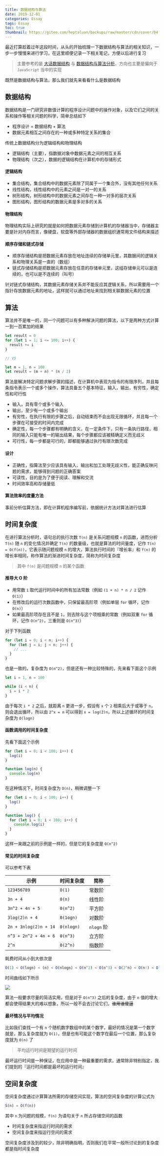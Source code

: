 ```yaml
---
title: 数据结构与算法
date: 2019-12-01
categories: Essay
tags: Essay
toc: true
thumbnail: https://gitee.com/heptaluan/backups/raw/master/cdn/cover/04.webp
---
```


最近打算趁着过年这段时间，从头的开始梳理一下数据结构与算法的相关知识，一步一步慢慢来进行学习，在这里顺便记录一下相关笔记，方便以后进行复习

> 主要参考的是 [大话数据结构](https://book.douban.com/subject/6424904/) 与 [数据结构与算法分析](https://book.douban.com/subject/1139426/)，方向也主要是偏向于 `JavaScript` 当中的实现

既然是数据结构与算法，那么我们就先来看看什么是数据结构

<!--more-->





## 数据结构

数据结构是一门研究非数值计算的程序设计问题中的操作对象，以及它们之间的关系和操作等相关问题的科学，简单总结如下

* 程序设计 = 数据结构 + 算法
* 数据元素相互之间存在的一种或多种特定关系的集合

传统上数据结构分为逻辑结构和物理结构

* 逻辑结构（主要），指数据对象中数据元素之间的相互关系
* 物理结构（次之），数据的逻辑结构在计算机中的存储形式



#### 逻辑结构

* 集合结构，集合结构中的数据元素除了同属于一个集合外，没有其他任何关系
* 线性结构，线性结构中的元素之间是一对一的关系
* 树形结构，树形结构中的数据元素之间存在一种一对多的层次关系
* 图形结构，图形结构的数据元素是多对多的关系


#### 物理结构

物理结构实际上研究的就是如何把数据元素存储到计算机的存储器当中，存储器主要是针对内存而言，像硬盘，软盘等外部存储器的数据组织通常用文件结构来描述


#### 顺序存储和链式存储

* 顺序存储结构是把数据元素存放在地址连续的存储单元里，其数据间的逻辑关系和物理关系是一直的（数组）
* 链式存储结构是把数据元素存放在任意的存储单元里，这组存储单元可以是连续的，也可以是不连续的（叫号）

针对链式存储结构，其数据元素存储关系并不能反应其逻辑关系，所以需要用一个指针存放数据元素的地址，这样就可以通过地址来找到相关联数据元素的位置









## 算法

算法并不是唯一的，同一个问题可以有多种解决问题的算法，以下是两种方式计算一到一百累加的结果

```js
let result = 0
for (let i = 1; i <= 100; i++) {
  result += i
}

// VS

let m = 1, n = 100
let result = (m + n) * (n / 2)
```

算法是解决特定问题求解步骤的描述，在计算机中表现为指令的有限序列，并且每条指令表示一个或多个操作，算法具备五个基本特征，输入，输出，有穷性，确定性和可行性

* 输入，具有零个或多个输入
* 输出，至少有一个或多个输出
* 有穷性，在执行有限的步骤之后，自动结束而不会出现无限循环，并且每一个步骤在可接受的时间内完成
* 确定性，每一个步骤都有明确的含义，在一定条件下，只有一条执行路径，相同的输入只能有唯一的输出结果，每个步骤都应该被精确定义而无歧义
* 可行性，每一步都是可行的，即都能够通过执行有限次数完成


#### 设计

* 正确性，指算法至少应该具有输入、输出和加工处理无歧义性，能正确反映问题的需求，能够得到问题的正确答案
* 可读性，目的是为了便于阅读、理解和交流
* 时间效率高和存储量低



#### 算法效率的度量方法

事前分析估算方法，即在计算机程序编写前，依据统计方法对算法进行估算








## 时间复杂度

在进行算法分析时，语句总的执行次数 `T(n)` 是关系问题规模 `n` 的函数，进而分析 `T(n)` 随 `n` 的变化情况并确定 `T(n)` 的数量级，也就是算法的时间量度，记作 `T(n) = O(f(n))`，它表示随问题规模 `n` 的增大，算法执行时间的『增长率』和 `f(n)` 的增长率相同，称作算法的渐进时间复杂度，简称为时间复杂度

> 其中 `f(n)` 是问题规模 `n` 的某个函数


#### 推导大 O 阶

* 用常数 `1` 取代运行时间中的所有加法常数（例如 `(1 + n) * n / 2` 记作 `O(1)`）
* 在修改后的运行次数函数中，只保留最高阶项（例如单层 `for` 循环，记作 `O(n)`）
* 如果最高阶项存在且不是 `1`，则去除与这个项相乘的常数（例如双重 `for` 循环，记作 `O(n^2)`，三重则是 `O(n^3)`）

对于下列函数

```js
for (let i = 0; i < n; i++) {
  for (let j = i; j < n; j++) {
    // ...
  }
}
```

也是一致的，复杂度为 `O(n^2)`，但是还有一种比较特殊的，先来看下面这个示例

```js
let i = 1, n = 100

while (i < n) {
  i = i * 2
}
```

由于每次 `i * 2` 之后，就距离 `n` 更进一步，假设有 `x` 个 `2` 相乘后大于或等于 `n`，则会退出循环，所以由 `2^x = n` 可以得到 `x = log(2)n`，所以上述循环的时间复杂度为 `O(logn)`


#### 函数调用的时间复杂度

先看下面这个示例

```js
for (let i = 0; i < 100; i++) {
  log(i)
}

function log(n) {
  console.log(n)
}
```

在这种情况下，时间复杂度为 `O(n)`，稍微调整一下

```js
for (let i = 0; i < 100; i++) {
  log()
}

function log() {
  for (let i = 0; i < 100; i++) {
    console.log(i)
  }
}
```

这样一来跟之前的示例是一样的，但是它的复杂度是 `O(n^2)`


#### 常见的时间复杂度

可以参考下表

|示例|时间复杂度|简称|
|-|-|-|
| `123456789` | `O(1)` | 常数阶 |
| `3n + 4` | `0(n)` | 线性阶 |
| `3n^2 + 4n + 5` | `0(n^2)` | 平方阶 |
| `3log(2)n + 4` | `0(1ogn)` | 对数阶 |
| `2n + 3nlog(2)n + 14` | `0(nlogn)` | `nlogn` 阶|
| `n^3 + 2n^2 + 4n + 6` | `0(n^3)` | 立方阶 |
| `2^n` | `0(2^n)` | 指数阶 |

耗费时间从小到大依次是

```js
O(1) < O(logn) < (n) < O(nlogn) < O(n^2) < O(n^3) < O(2^n) < O(n!) < O(n^n)
```

时间曲线如下所示

![](https://gitee.com/heptaluan/backups/raw/master/cdn/essay/04-01.png)


算法一般要求尽量的简洁实用，但是对于 `O(n^3)` 之后的复杂度，由于 `n` 值的增大都会使得结果大的难以想象，所以一般不会去讨论它们，~~谁用谁傻逼~~


#### 最坏情况与平均情况

比如我们查找一个有 `n` 个随机数字数组中的某个数字，最好的情况是第一个数字就是，那么复杂度就为 `O(1)`，但是也有可能这个数字在最后一个位置，那么复杂度就为 `O(n)` 了

> 平均运行时间是期望的运行时间

最坏运行时间是一种保证，在应用中是一种最重要的需求，通常除非特别指定，我们提到的『运行时间都是最坏的运行时间』






## 空间复杂度

空间复杂度通过计算算法所需的存储空间实现，算法的空间复杂度的计算公式为

```js
S(n) = O(f(n))
```

其中 `n` 为问题的规模，`f(n)` 为语句关于 `n` 所占存储空间的函数

* 时间复杂度来指运行时间的需求
* 空间复杂度来指运行空间的需求

空间复杂度涉及到的较少，除非明确指明，否则我们在平常一般所讨论到的复杂度都是指时间复杂度